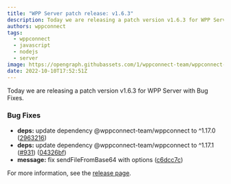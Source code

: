 ```yaml
---
title: "WPP Server patch release: v1.6.3"
description: Today we are releasing a patch version v1.6.3 for WPP Server with Bug Fixes.
authors: wppconnect
tags:
  - wppconnect
  - javascript
  - nodejs
  - server
image: https://opengraph.githubassets.com/1/wppconnect-team/wppconnect-server/releases/tag/v1.6.3
date: 2022-10-10T17:52:51Z
---
```


Today we are releasing a patch version v1.6.3 for WPP Server with Bug Fixes.

<!--truncate-->

### Bug Fixes

* **deps:** update dependency @wppconnect-team/wppconnect to ^1.17.0 ([2963216](https://github.com/wppconnect-team/wppconnect-server/commit/296321614964ecef94029076b523d2d777ad0378))
* **deps:** update dependency @wppconnect-team/wppconnect to ^1.17.1 ([#931](https://github.com/wppconnect-team/wppconnect-server/issues/931)) ([04326bf](https://github.com/wppconnect-team/wppconnect-server/commit/04326bf1a142d07d8ca63a807211b407023898d1))
* **message:** fix sendFileFromBase64 with options ([c6dcc7c](https://github.com/wppconnect-team/wppconnect-server/commit/c6dcc7c60566538b8d66274556f39383062e3259))

For more information, see the [release page](https://github.com/wppconnect-team/wppconnect-server/releases/tag/v1.6.3).